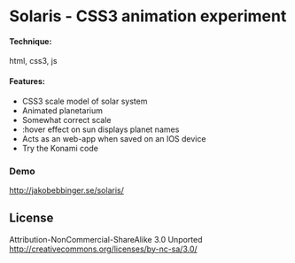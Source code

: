 Solaris - CSS3 animation experiment
======
#### Technique:
html, css3, js

#### Features:
- CSS3 scale model of solar system
- Animated planetarium
- Somewhat correct scale
- :hover effect on sun displays planet names
- Acts as an web-app when saved on an IOS device
- Try the Konami code

### Demo
http://jakobebbinger.se/solaris/

## License
Attribution-NonCommercial-ShareAlike 3.0 Unported 
http://creativecommons.org/licenses/by-nc-sa/3.0/
